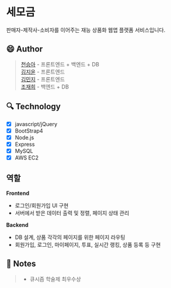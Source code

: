 # 세모금
판매자-제작사-소비자를 이어주는 재능 상품화 웹앱 플랫폼 서비스입니다.

## :smile: Author
> [천승아](https://github.com/1000peach)  - 프론트엔드 + 백엔드 + DB  
> [김지윤](https://github.com/prinyun11)  - 프론트엔드  
> [김민지](https://github.com/mnxmnz)  - 프론트엔드  
> [조재희](https://github.com/cbw1030)  - 백엔드 + DB

## :mag: Technology
- [x] javascript/jQuery
- [x] BootStrap4
- [x] Node.js
- [x] Express
- [x] MySQL
- [x] AWS EC2

## 역할
**Frontend**
- 로그인/회원가입 UI 구현
- 서버에서 받은 데이터 출력 및 정렬, 페이지 상태 관리

**Backend**
- DB 설계, 상품 각각의 페이지를 위한 페이지 라우팅
- 회원가입, 로그인, 마이페이지, 투표, 실시간 랭킹, 상품 등록 등 구현

## :page_facing_up: Notes
> - 큐시즘 학술제 최우수상

